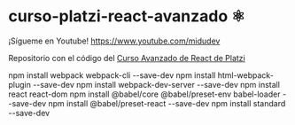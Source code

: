 # curso-platzi-react-avanzado ⚛️

¡Sígueme en Youtube! https://www.youtube.com/midudev

Repositorio con el código del [Curso Avanzado de React de Platzi](https://platzi.com/cursos/react-avanzado/)


npm install webpack webpack-cli --save-dev
npm install html-webpack-plugin --save-dev
npm install webpack-dev-server --save-dev
npm install react react-dom
npm install @babel/core @babel/preset-env babel-loader --save-dev
npm install @babel/preset-react --save-dev
npm install standard --save-dev